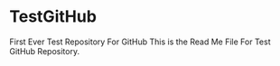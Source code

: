 # TestGitHub
First Ever Test Repository For GitHub
This is the Read Me File For Test GitHub Repository.
